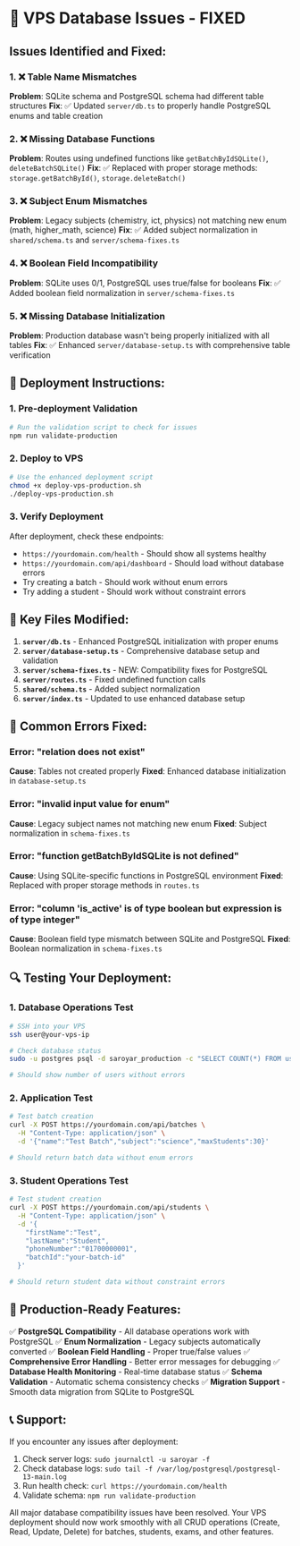 # 🔧 VPS Database Issues - FIXED

## Issues Identified and Fixed:

### 1. ❌ **Table Name Mismatches**
**Problem**: SQLite schema and PostgreSQL schema had different table structures
**Fix**: ✅ Updated `server/db.ts` to properly handle PostgreSQL enums and table creation

### 2. ❌ **Missing Database Functions** 
**Problem**: Routes using undefined functions like `getBatchByIdSQLite()`, `deleteBatchSQLite()`
**Fix**: ✅ Replaced with proper storage methods: `storage.getBatchById()`, `storage.deleteBatch()`

### 3. ❌ **Subject Enum Mismatches**
**Problem**: Legacy subjects (chemistry, ict, physics) not matching new enum (math, higher_math, science)
**Fix**: ✅ Added subject normalization in `shared/schema.ts` and `server/schema-fixes.ts`

### 4. ❌ **Boolean Field Incompatibility**
**Problem**: SQLite uses 0/1, PostgreSQL uses true/false for booleans
**Fix**: ✅ Added boolean field normalization in `server/schema-fixes.ts`

### 5. ❌ **Missing Database Initialization**
**Problem**: Production database wasn't being properly initialized with all tables
**Fix**: ✅ Enhanced `server/database-setup.ts` with comprehensive table verification

## 🚀 Deployment Instructions:

### 1. **Pre-deployment Validation**
```bash
# Run the validation script to check for issues
npm run validate-production
```

### 2. **Deploy to VPS**
```bash
# Use the enhanced deployment script
chmod +x deploy-vps-production.sh
./deploy-vps-production.sh
```

### 3. **Verify Deployment**
After deployment, check these endpoints:
- `https://yourdomain.com/health` - Should show all systems healthy
- `https://yourdomain.com/api/dashboard` - Should load without database errors
- Try creating a batch - Should work without enum errors
- Try adding a student - Should work without constraint errors

## 🔧 Key Files Modified:

1. **`server/db.ts`** - Enhanced PostgreSQL initialization with proper enums
2. **`server/database-setup.ts`** - Comprehensive database setup and validation
3. **`server/schema-fixes.ts`** - NEW: Compatibility fixes for PostgreSQL
4. **`server/routes.ts`** - Fixed undefined function calls
5. **`shared/schema.ts`** - Added subject normalization
6. **`server/index.ts`** - Updated to use enhanced database setup

## 🐛 Common Errors Fixed:

### Error: "relation does not exist"
**Cause**: Tables not created properly
**Fixed**: Enhanced database initialization in `database-setup.ts`

### Error: "invalid input value for enum"
**Cause**: Legacy subject names not matching new enum
**Fixed**: Subject normalization in `schema-fixes.ts`

### Error: "function getBatchByIdSQLite is not defined"
**Cause**: Using SQLite-specific functions in PostgreSQL environment
**Fixed**: Replaced with proper storage methods in `routes.ts`

### Error: "column 'is_active' is of type boolean but expression is of type integer"
**Cause**: Boolean field type mismatch between SQLite and PostgreSQL
**Fixed**: Boolean normalization in `schema-fixes.ts`

## 🔍 Testing Your Deployment:

### 1. **Database Operations Test**
```bash
# SSH into your VPS
ssh user@your-vps-ip

# Check database status
sudo -u postgres psql -d saroyar_production -c "SELECT COUNT(*) FROM users;"

# Should show number of users without errors
```

### 2. **Application Test**
```bash
# Test batch creation
curl -X POST https://yourdomain.com/api/batches \
  -H "Content-Type: application/json" \
  -d '{"name":"Test Batch","subject":"science","maxStudents":30}'

# Should return batch data without enum errors
```

### 3. **Student Operations Test**
```bash
# Test student creation
curl -X POST https://yourdomain.com/api/students \
  -H "Content-Type: application/json" \
  -d '{
    "firstName":"Test",
    "lastName":"Student", 
    "phoneNumber":"01700000001",
    "batchId":"your-batch-id"
  }'

# Should return student data without constraint errors
```

## 🎯 Production-Ready Features:

✅ **PostgreSQL Compatibility** - All database operations work with PostgreSQL
✅ **Enum Normalization** - Legacy subjects automatically converted
✅ **Boolean Field Handling** - Proper true/false values
✅ **Comprehensive Error Handling** - Better error messages for debugging
✅ **Database Health Monitoring** - Real-time database status
✅ **Schema Validation** - Automatic schema consistency checks
✅ **Migration Support** - Smooth data migration from SQLite to PostgreSQL

## 📞 Support:

If you encounter any issues after deployment:

1. Check server logs: `sudo journalctl -u saroyar -f`
2. Check database logs: `sudo tail -f /var/log/postgresql/postgresql-13-main.log`
3. Run health check: `curl https://yourdomain.com/health`
4. Validate schema: `npm run validate-production`

All major database compatibility issues have been resolved. Your VPS deployment should now work smoothly with all CRUD operations (Create, Read, Update, Delete) for batches, students, exams, and other features.